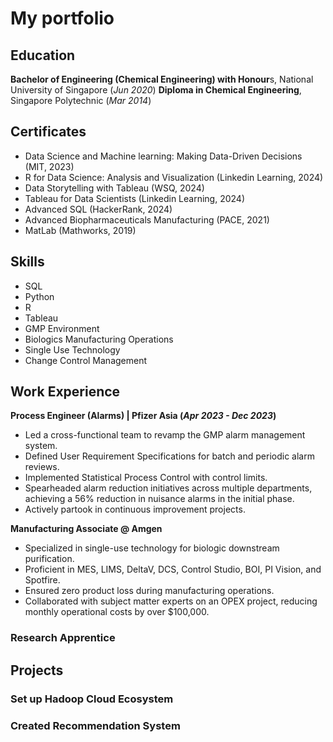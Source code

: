 # My portfolio

## Education
**Bachelor of Engineering (Chemical Engineering) with Honour**s, National University of Singapore (_Jun 2020_)
**Diploma in Chemical Engineering**, Singapore Polytechnic (_Mar 2014_)

## Certificates
- Data Science and Machine learning: Making Data-Driven Decisions (MIT, 2023)
- R for Data Science: Analysis and Visualization (Linkedin Learning, 2024)
- Data Storytelling with Tableau (WSQ, 2024)
- Tableau for Data Scientists (Linkedin Learning, 2024)
- Advanced SQL (HackerRank, 2024) 
- Advanced Biopharmaceuticals Manufacturing (PACE, 2021)
- MatLab (Mathworks, 2019)

## Skills
- SQL
- Python
- R
- Tableau
- GMP Environment
- Biologics Manufacturing Operations
- Single Use Technology
- Change Control Management

## Work Experience
**Process Engineer (Alarms) | Pfizer Asia (_Apr 2023 - Dec 2023_)**
-	Led a cross-functional team to revamp the GMP alarm management system.
-	Defined User Requirement Specifications for batch and periodic alarm reviews.
-	Implemented Statistical Process Control with control limits.
-	Spearheaded alarm reduction initiatives across multiple departments, achieving a 56% reduction in nuisance alarms in the initial phase.
-	Actively partook in continuous improvement projects.

**Manufacturing Associate @ Amgen**
-	Specialized in single-use technology for biologic downstream purification.
-	Proficient in MES, LIMS, DeltaV, DCS, Control Studio, BOI, PI Vision, and Spotfire.
-	Ensured zero product loss during manufacturing operations.
-	Collaborated with subject matter experts on an OPEX project, reducing monthly operational costs by over $100,000.

### **Research Apprentice**

## Projects
### **Set up Hadoop Cloud Ecosystem**
### **Created Recommendation System**


